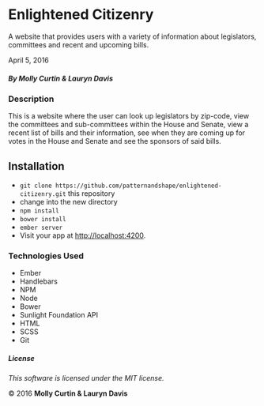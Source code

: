 # Enlightened Citizenry

A website that provides users with a variety of information about legislators, committees and recent and upcoming bills.

April 5, 2016

##### By Molly Curtin &amp; Lauryn Davis

### Description

This is a website where the user can look up legislators by zip-code, view the committees and sub-committees  within the House and Senate, view a recent list of bills and their information, see when they are coming up for votes in the House and Senate and see the sponsors of said bills.

## Installation

* `git clone https://github.com/patternandshape/enlightened-citizenry.git` this repository
*  change into the new directory
* `npm install`
* `bower install`
* `ember server`
* Visit your app at [http://localhost:4200](http://localhost:4200).

### Technologies Used

* Ember
* Handlebars
* NPM
* Node
* Bower
* Sunlight Foundation API
* HTML
* SCSS
* Git

##### License

*This software is licensed under the MIT license.*

&copy; 2016 **Molly Curtin &amp; Lauryn Davis**
